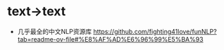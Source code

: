 # text->text
- 几乎最全的中文NLP资源库
https://github.com/fighting41love/funNLP?tab=readme-ov-file#%E8%AF%AD%E6%96%99%E5%BA%93 





